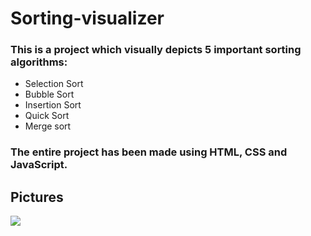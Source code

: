# Sorting-visualizer
### This is a project which visually depicts 5 important sorting algorithms:
- Selection Sort
- Bubble Sort
- Insertion Sort
- Quick Sort
- Merge sort

### The entire project has been made using HTML, CSS and JavaScript.

## Pictures
![](https://user-images.githubusercontent.com/73106734/137339376-68200965-7e34-45b7-80d4-39d7a655dd9d.png)


